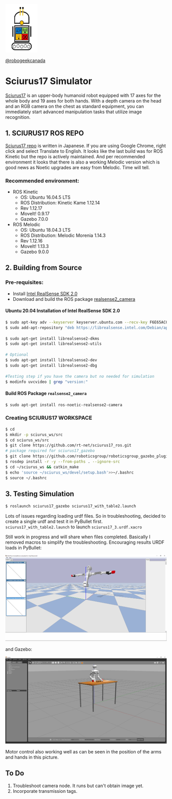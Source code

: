<img src="https://github.com/robogeekcanada/noetic_robots/blob/main/images/RG-logo.jpg" alt="alt text" width=100 height=150>

[@robogeekcanada](https://robo-geek.ca/)

# Sciurus17 Simulator

[Sciurus17](http://wiki.ros.org/sciurus17) is an upper-body humanoid robot equipped with 17 axes for the whole body and 19 axes for both hands. With a depth camera on the head and an RGB camera on the chest as standard equipment, you can immediately start advanced manipulation tasks that utilize image recognition.

## 1. SCIURUS17 ROS REPO
[Sciurus17 repo](https://github.com/rt-net/sciurus17_ros) is written in Japanese. If you are using Google Chrome, right click and select Translate to English. It looks like the last build was for ROS Kinetic but the repo is actively maintained. And per recommended environment it looks that there is also a working Melodic version which is good news as Noetic upgrades are easy from Melodic. Time will tell.

### Recommended environment:
- ROS Kinetic
  - OS: Ubuntu 16.04.5 LTS
  - ROS Distribution: Kinetic Kame 1.12.14
  - Rev 1.12.17
  - MoveIt! 0.9.17
  - Gazebo 7.0.0
- ROS Melodic
  - OS: Ubuntu 18.04.3 LTS
  - ROS Distribution: Melodic Morenia 1.14.3
  - Rev 1.12.16
  - MoveIt! 1.13.3
  - Gazebo 9.0.0

## 2. Building from Source

### Pre-requisites:
* Install [Intel RealSense SDK 2.0](https://github.com/IntelRealSense/librealsense) 
* Download and build the ROS package [realsense2_camera](http://wiki.ros.org/realsense2_camera) 

#### Ubuntu 20.04 Installation of Intel RealSense SDK 2.0
```bash
$ sudo apt-key adv --keyserver keyserver.ubuntu.com --recv-key F6E65AC044F831AC80A06380C8B3A55A6F3EFCDE || sudo apt-key adv --keyserver hkp://keyserver.ubuntu.com:80 --recv-key F6E65AC044F831AC80A06380C8B3A55A6F3EFCDE
$ sudo add-apt-repository "deb https://librealsense.intel.com/Debian/apt-repo $(lsb_release -cs) main" -u

$ sudo apt-get install librealsense2-dkms
$ sudo apt-get install librealsense2-utils

# Optional
$ sudo apt-get install librealsense2-dev
$ sudo apt-get install librealsense2-dbg

#Testing step if you have the camera but no needed for simulation
$ modinfo uvcvideo | grep "version:"
```

#### Build ROS Package `realsense2_camera`
```bash
$ sudo apt-get install ros-noetic-realsense2-camera
```

### Creating SCIURUS17 WORKSPACE
```bash
$ cd
$ mkdir -p sciurus_ws/src
$ cd sciurus_ws/src
$ git clone https://github.com/rt-net/sciurus17_ros.git
# package required for sciurus17_gazebo
$ git clone https://github.com/roboticsgroup/roboticsgroup_gazebo_plugins.git
$ rosdep install -r -y --from-paths . --ignore-src
$ cd ~/sciurus_ws && catkin_make
$ echo 'source ~/sciurus_ws/devel/setup.bash'>>~/.bashrc
$ source ~/.bashrc
```

## 3. Testing Simulation
```bash
$ roslaunch sciurus17_gazebo sciurus17_with_table2.launch
```

Lots of issues regarding loading urdf files. So in troubleshooting, decided to create a single urdf and test it in PyBullet first.
`sciurus17_with_table2.launch` to launch `sciurus17_3.urdf.xacro`

Still work in progress and will share when files completed. Basically I removed macros to simplify the troubleshooting.
Encouraging results URDF loads in PyBullet:

![Sciurus17_pybullet](https://github.com/robogeekcanada/noetic_robots/blob/main/images/Sciurus17_pybullet.PNG)

and Gazebo:

![Sciurus17_Gazebo](https://github.com/robogeekcanada/noetic_robots/blob/main/images/Sciurus17_Gazebo.PNG)

Motor control also working well as can be seen in the position of the arms and hands in this picture.

## To Do

1. Troubleshoot camera node. It runs but can't obtain image yet.
2. Incorporate transmission tags.
